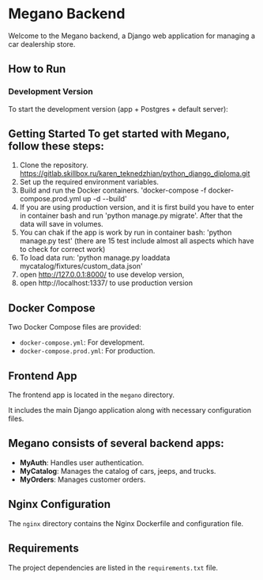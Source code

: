 # Megano Backend

Welcome to the Megano backend, a Django web application for managing a car dealership store.

## How to Run

### Development Version

To start the development version (app + Postgres + default server):

## Getting Started To get started with Megano, follow these steps:
1. Clone the repository. 
 https://gitlab.skillbox.ru/karen_teknedzhian/python_django_diploma.git
2. Set up the required environment variables. 
3. Build and run the Docker containers.
'docker-compose -f docker-compose.prod.yml up -d --build'
4. If you are using production version, and it is first build you have to enter in container bash and run 'python manage.py migrate'. After that the data will save in volumes.
5. You can chak if the app is work by run in container bash:
'python manage.py test' (there are 15 test include almost all aspects which have to check for correct work)
6. To load data run:
'python manage.py loaddata mycatalog/fixtures/custom_data.json'
7. open http://127.0.0.1:8000/ to use develop version, 
8. open http://localhost:1337/ to use production version



## Docker Compose 

Two Docker Compose files are provided: 
- `docker-compose.yml`: For development.
- `docker-compose.prod.yml`: For production. 

## Frontend App
The frontend app is located in the `megano` directory. 

It includes the main Django application along with necessary configuration files.

Megano consists of several backend apps: 
- 
- **MyAuth**: Handles user authentication. 
- **MyCatalog**: Manages the catalog of cars, jeeps, and trucks. 
- **MyOrders**: Manages customer orders.

## Nginx Configuration 

The `nginx` directory contains the Nginx Dockerfile and configuration file. 

## Requirements 

The project dependencies are listed in the `requirements.txt` file.